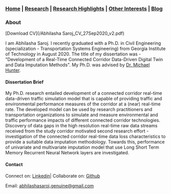 ### [Home](README.md) | [Research](research_projects.md) | [Research Highlights](/research.md) | [Other Interests](other_interests.md) | [Blog](blog.md) 
 
### About
[Download CV](/Abhilasha Saroj_CV_27Sep2020_v2.pdf)

I am Abhilasha Saroj. I recently graduated with a Ph.D. in Civil Engineering (specialization - Transportation Systems Engineering) from Georgia Institute of Technology in August 2020. The title of my dissertation was - "Development of a Real-Time Connected Corridor Data-Driven Digital Twin and Data Imputation Methods". My Ph.D. was advised by [Dr. Michael Hunter](https://ce.gatech.edu/people/Faculty/811/overview).

#### Dissertation Brief
My Ph.D. research entailed development of a connected corridor real-time data-driven traffic simulation model that is capable of providing traffic and environmental performance measures of the corridor at a (near) real-time rate. The developed model can be used by research practitioners and transportation organizations to simulate and measure environmental and traffic performance impacts of different connected corridor technologies. Discovery of data gaps in the high resolution real-time raw data streams received from the study corridor motivated second research effort - investigation of the connected corridor real-time data loss characteristics to provide a suitable data imputation methodology. Towards this, performance of univariate and multivariate imputation model that use Long Short Term Memory Recurrent Neural Network layers are investigated. 

#### Contact
Connect on: [Linkedin](https://www.linkedin.com/in/abhilasha-saroj-gatech/)| Collaborate on: [Github](https://github.com/abhilashasaroj)

Email: abhilashasaroj.genuine@gmail.com
